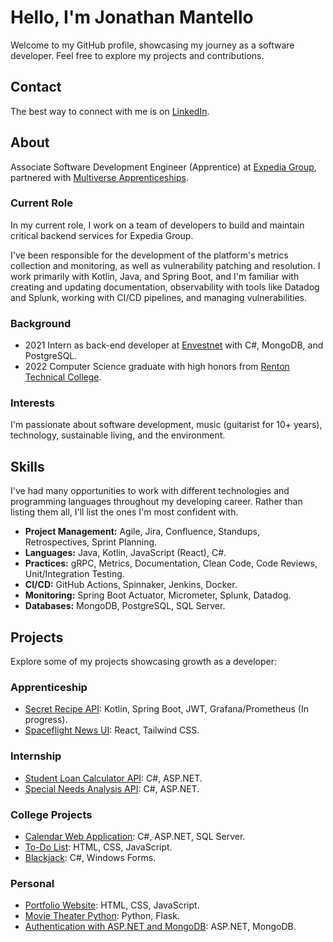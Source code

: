 # Hello, I'm Jonathan Mantello

Welcome to my GitHub profile, showcasing my journey as a software developer. Feel free to explore my projects and contributions.

## Contact
The best way to connect with me is on [LinkedIn](https://www.linkedin.com/in/jonathan-mantello/).

## About
Associate Software Development Engineer (Apprentice) at [Expedia Group](https://www.expediagroup.com), partnered with [Multiverse Apprenticeships](https://www.multiverse.io/en-US/programs).

### Current Role
In my current role, I work on a team of developers to build and maintain critical backend services for Expedia Group. 

I've been responsible for the development of the platform's metrics collection and monitoring, as well as vulnerability patching and resolution. I work primarily with Kotlin, Java, and Spring Boot, and I'm familiar with creating and updating documentation, observability with tools like Datadog and Splunk, working with CI/CD pipelines, and managing vulnerabilities.

### Background
- 2021 Intern as back-end developer at [Envestnet](https://www.envestnet.com) with C#, MongoDB, and PostgreSQL.
- 2022 Computer Science graduate with high honors from [Renton Technical College](https://www.rtc.edu).

### Interests
I'm passionate about software development, music (guitarist for 10+ years), technology, sustainable living, and the environment.

## Skills
I've had many opportunities to work with different technologies and programming languages throughout my developing career. Rather than listing them all, I'll list the ones I'm most confident with.

- **Project Management:** Agile, Jira, Confluence, Standups, Retrospectives, Sprint Planning.
- **Languages:** Java, Kotlin, JavaScript (React), C#.
- **Practices:** gRPC, Metrics, Documentation, Clean Code, Code Reviews, Unit/Integration Testing.
- **CI/CD:** GitHub Actions, Spinnaker, Jenkins, Docker.
- **Monitoring:** Spring Boot Actuator, Micrometer, Splunk, Datadog.
- **Databases:** MongoDB, PostgreSQL, SQL Server.

## Projects
Explore some of my projects showcasing growth as a developer:

### Apprenticeship
- [Secret Recipe API](https://github.com/jm-multiverse/secret-recipe): Kotlin, Spring Boot, JWT, Grafana/Prometheus (In progress).
- [Spaceflight News UI](https://github.com/jm-multiverse/spaceflight-news): React, Tailwind CSS.

### Internship
- [Student Loan Calculator API](https://github.com/JMantello/Student-Loan-Calculator-API): C#, ASP.NET.
- [Special Needs Analysis API](https://github.com/JMantello/Special-Needs-Analysis-Calculator-API): C#, ASP.NET.

### College Projects
- [Calendar Web Application](https://github.com/JMantello/Calendar-Web-App): C#, ASP.NET, SQL Server.
- [To-Do List](https://github.com/JMantello/To-Do-List): HTML, CSS, JavaScript.
- [Blackjack](https://github.com/JMantello/Blackjack): C#, Windows Forms.

### Personal
- [Portfolio Website](https://jmantello.github.io/): HTML, CSS, JavaScript.
- [Movie Theater Python](https://github.com/JMantello/Movie-Theatre-Py): Python, Flask.
- [Authentication with ASP.NET and MongoDB](https://github.com/JMantello/Log-In-System-MongoDB): ASP.NET, MongoDB.
